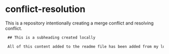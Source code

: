 # conflict-resolution
This is a repository intentionally creating a merge conflict and resolving conflict.

 ```md
  ## This is a subheading created locally

  All of this content added to the readme file has been added from my local Git repository.
  ```